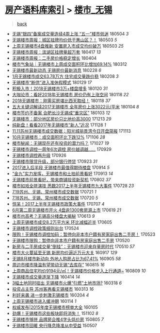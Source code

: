 [房产语料库索引](../../README.md)  > [楼市_无锡](楼市_无锡.md)
====
> [back](../README.md)

- [无锡“银四”备案成交量连续4周上涨 “五一”楼市低迷](http://jkwz.applinzi.com/ittc/7099208665129288721.html#%E6%97%A0%E9%94%A1%E2%80%9C%E9%93%B6%E5%9B%9B%E2%80%9D%E5%A4%87%E6%A1%88%E6%88%90%E4%BA%A4%E9%87%8F%E8%BF%9E%E7%BB%AD4%E5%91%A8%E4%B8%8A%E6%B6%A8+%E2%80%9C%E4%BA%94%E4%B8%80%E2%80%9D%E6%A5%BC%E5%B8%82%E4%BD%8E%E8%BF%B7) 180504 *3* 
- [无锡楼市周报：城区挂牌均价低于惠山区？！](http://jkwz.applinzi.com/ittc/7098894174680253450.html#%E6%97%A0%E9%94%A1%E6%A5%BC%E5%B8%82%E5%91%A8%E6%8A%A5%EF%BC%9A%E5%9F%8E%E5%8C%BA%E6%8C%82%E7%89%8C%E5%9D%87%E4%BB%B7%E4%BD%8E%E4%BA%8E%E6%83%A0%E5%B1%B1%E5%8C%BA%EF%BC%9F%EF%BC%81) 180503 *5* 
- [上周无锡楼市4盘推新 安置房入市成交均价破万](http://jkwz.applinzi.com/ittc/7098826218009003014.html#%E4%B8%8A%E5%91%A8%E6%97%A0%E9%94%A1%E6%A5%BC%E5%B8%824%E7%9B%98%E6%8E%A8%E6%96%B0+%E5%AE%89%E7%BD%AE%E6%88%BF%E5%85%A5%E5%B8%82%E6%88%90%E4%BA%A4%E5%9D%87%E4%BB%B7%E7%A0%B4%E4%B8%87) 180503 *25* 
- [无锡楼市周报：滨湖区挂牌量超万套](http://jkwz.applinzi.com/ittc/7092956514568635403.html#%E6%97%A0%E9%94%A1%E6%A5%BC%E5%B8%82%E5%91%A8%E6%8A%A5%EF%BC%9A%E6%BB%A8%E6%B9%96%E5%8C%BA%E6%8C%82%E7%89%8C%E9%87%8F%E8%B6%85%E4%B8%87%E5%A5%97) 180417 *13* 
- [无锡楼市周报：二手房价格稳定增长](http://jkwz.applinzi.com/ittc/7088155869927965703.html#%E6%97%A0%E9%94%A1%E6%A5%BC%E5%B8%82%E5%91%A8%E6%8A%A5%EF%BC%9A%E4%BA%8C%E6%89%8B%E6%88%BF%E4%BB%B7%E6%A0%BC%E7%A8%B3%E5%AE%9A%E5%A2%9E%E9%95%BF) 180404  
- [楼市气象站｜无锡楼市上周成交面积环比增加69.14%](http://jkwz.applinzi.com/ittc/7079700323604366346.html#%E6%A5%BC%E5%B8%82%E6%B0%94%E8%B1%A1%E7%AB%99%EF%BD%9C%E6%97%A0%E9%94%A1%E6%A5%BC%E5%B8%82%E4%B8%8A%E5%91%A8%E6%88%90%E4%BA%A4%E9%9D%A2%E7%A7%AF%E7%8E%AF%E6%AF%94%E5%A2%9E%E5%8A%A069.14%25) 180312  
- [无锡楼市最新动态 无锡房价最新消息](http://jkwz.applinzi.com/ittc/7075103856516400134.html#%E6%97%A0%E9%94%A1%E6%A5%BC%E5%B8%82%E6%9C%80%E6%96%B0%E5%8A%A8%E6%80%81+%E6%97%A0%E9%94%A1%E6%88%BF%E4%BB%B7%E6%9C%80%E6%96%B0%E6%B6%88%E6%81%AF) 180228 *6* 
- [1月无锡楼市成交63.78万方 住宅成交量跌价稳](http://jkwz.applinzi.com/ittc/7067755283168625680.html#1%E6%9C%88%E6%97%A0%E9%94%A1%E6%A5%BC%E5%B8%82%E6%88%90%E4%BA%A463.78%E4%B8%87%E6%96%B9+%E4%BD%8F%E5%AE%85%E6%88%90%E4%BA%A4%E9%87%8F%E8%B7%8C%E4%BB%B7%E7%A8%B3) 180208 *3* 
- [无锡楼市“断供”进入准休假模式](http://jkwz.applinzi.com/ittc/7063784072591967243.html#%E6%97%A0%E9%94%A1%E6%A5%BC%E5%B8%82%E2%80%9C%E6%96%AD%E4%BE%9B%E2%80%9D%E8%BF%9B%E5%85%A5%E5%87%86%E4%BC%91%E5%81%87%E6%A8%A1%E5%BC%8F) 180129 *17* 
- [积极入市！2018无锡楼市3万+楼盘增多](http://jkwz.applinzi.com/ittc/7060593693109519376.html#%E7%A7%AF%E6%9E%81%E5%85%A5%E5%B8%82%EF%BC%812018%E6%97%A0%E9%94%A1%E6%A5%BC%E5%B8%823%E4%B8%87%2B%E6%A5%BC%E7%9B%98%E5%A2%9E%E5%A4%9A) 180120 *31* 
- [大咖论市：看好2018年无锡楼市 房价仍有上涨空间](http://jkwz.applinzi.com/ittc/7059924672496272390.html#%E5%A4%A7%E5%92%96%E8%AE%BA%E5%B8%82%EF%BC%9A%E7%9C%8B%E5%A5%BD2018%E5%B9%B4%E6%97%A0%E9%94%A1%E6%A5%BC%E5%B8%82+%E6%88%BF%E4%BB%B7%E4%BB%8D%E6%9C%89%E4%B8%8A%E6%B6%A8%E7%A9%BA%E9%97%B4) 180118 *22* 
- [2018无锡楼市：刚需买房堪比西天取经！](http://jkwz.applinzi.com/ittc/7059899238421365776.html#2018%E6%97%A0%E9%94%A1%E6%A5%BC%E5%B8%82%EF%BC%9A%E5%88%9A%E9%9C%80%E4%B9%B0%E6%88%BF%E5%A0%AA%E6%AF%94%E8%A5%BF%E5%A4%A9%E5%8F%96%E7%BB%8F%EF%BC%81) 180118 *37* 
- [五大关键词解读2017无锡楼市 全年房价上涨3022元/平米](http://jkwz.applinzi.com/ittc/7054780217682297872.html#%E4%BA%94%E5%A4%A7%E5%85%B3%E9%94%AE%E8%AF%8D%E8%A7%A3%E8%AF%BB2017%E6%97%A0%E9%94%A1%E6%A5%BC%E5%B8%82+%E5%85%A8%E5%B9%B4%E6%88%BF%E4%BB%B7%E4%B8%8A%E6%B6%A83022%E5%85%83%2F%E5%B9%B3%E7%B1%B3) 180104 *8* 
- [楼市签约不备案 合肥长沙无锡成“重灾区”](http://jkwz.applinzi.com/ittc/7054357477141775370.html#%E6%A5%BC%E5%B8%82%E7%AD%BE%E7%BA%A6%E4%B8%8D%E5%A4%87%E6%A1%88+%E5%90%88%E8%82%A5%E9%95%BF%E6%B2%99%E6%97%A0%E9%94%A1%E6%88%90%E2%80%9C%E9%87%8D%E7%81%BE%E5%8C%BA%E2%80%9D) 180103 *12* 
- [无锡楼市：部分地区房价只比地价高3000](http://jkwz.applinzi.com/ittc/7046530255152481297.html#%E6%97%A0%E9%94%A1%E6%A5%BC%E5%B8%82%EF%BC%9A%E9%83%A8%E5%88%86%E5%9C%B0%E5%8C%BA%E6%88%BF%E4%BB%B7%E5%8F%AA%E6%AF%94%E5%9C%B0%E4%BB%B7%E9%AB%983000) 171213 *29* 
- [纯新盘！看看2017年无锡楼市“新人”近况](http://jkwz.applinzi.com/ittc/7041015145751381008.html#%E7%BA%AF%E6%96%B0%E7%9B%98%EF%BC%81%E7%9C%8B%E7%9C%8B2017%E5%B9%B4%E6%97%A0%E9%94%A1%E6%A5%BC%E5%B8%82%E2%80%9C%E6%96%B0%E4%BA%BA%E2%80%9D%E8%BF%91%E5%86%B5) 171128 *1* 
- [11.11苏州无锡楼市成交数据；阳光城丽景湾今日开盘简报](http://jkwz.applinzi.com/ittc/7035386018151269393.html#11.11%E8%8B%8F%E5%B7%9E%E6%97%A0%E9%94%A1%E6%A5%BC%E5%B8%82%E6%88%90%E4%BA%A4%E6%95%B0%E6%8D%AE%EF%BC%9B%E9%98%B3%E5%85%89%E5%9F%8E%E4%B8%BD%E6%99%AF%E6%B9%BE%E4%BB%8A%E6%97%A5%E5%BC%80%E7%9B%98%E7%AE%80%E6%8A%A5) 171113  
- [10月无锡楼市：成交面积环比下跌12%](http://jkwz.applinzi.com/ittc/7032785262369834000.html#10%E6%9C%88%E6%97%A0%E9%94%A1%E6%A5%BC%E5%B8%82%EF%BC%9A%E6%88%90%E4%BA%A4%E9%9D%A2%E7%A7%AF%E7%8E%AF%E6%AF%94%E4%B8%8B%E8%B7%8C12%25) 171106 *28* 
- [楼市秘闻：无锡现在还有投资的潜力吗？](http://jkwz.applinzi.com/ittc/7029076939929814032.html#%E6%A5%BC%E5%B8%82%E7%A7%98%E9%97%BB%EF%BC%9A%E6%97%A0%E9%94%A1%E7%8E%B0%E5%9C%A8%E8%BF%98%E6%9C%89%E6%8A%95%E8%B5%84%E7%9A%84%E6%BD%9C%E5%8A%9B%E5%90%97%EF%BC%9F) 171027 *19* 
- [无锡楼市调控一周年6次调控 房价越调越……](http://jkwz.applinzi.com/ittc/7018747364813325329.html#%E6%97%A0%E9%94%A1%E6%A5%BC%E5%B8%82%E8%B0%83%E6%8E%A7%E4%B8%80%E5%91%A8%E5%B9%B46%E6%AC%A1%E8%B0%83%E6%8E%A7+%E6%88%BF%E4%BB%B7%E8%B6%8A%E8%B0%83%E8%B6%8A%E2%80%A6%E2%80%A6) 170929  
- [无锡楼市调控再升级](http://jkwz.applinzi.com/ittc/7017569861235115025.html#%E6%97%A0%E9%94%A1%E6%A5%BC%E5%B8%82%E8%B0%83%E6%8E%A7%E5%86%8D%E5%8D%87%E7%BA%A7) 170926  
- [无锡楼市限贷升级，部分银行停贷](http://jkwz.applinzi.com/ittc/7016461680052274193.html#%E6%97%A0%E9%94%A1%E6%A5%BC%E5%B8%82%E9%99%90%E8%B4%B7%E5%8D%87%E7%BA%A7%EF%BC%8C%E9%83%A8%E5%88%86%E9%93%B6%E8%A1%8C%E5%81%9C%E8%B4%B7) 170923 *31* 
- [2017进入后半段 无锡楼市最值得期待楼盘](http://jkwz.applinzi.com/ittc/7012944708203185169.html#2017%E8%BF%9B%E5%85%A5%E5%90%8E%E5%8D%8A%E6%AE%B5+%E6%97%A0%E9%94%A1%E6%A5%BC%E5%B8%82%E6%9C%80%E5%80%BC%E5%BE%97%E6%9C%9F%E5%BE%85%E6%A5%BC%E7%9B%98) 170914 *5* 
- [“金九”实力发挥，无锡楼市和土拍前景看好](http://jkwz.applinzi.com/ittc/7012817768754447377.html#%E2%80%9C%E9%87%91%E4%B9%9D%E2%80%9D%E5%AE%9E%E5%8A%9B%E5%8F%91%E6%8C%A5%EF%BC%8C%E6%97%A0%E9%94%A1%E6%A5%BC%E5%B8%82%E5%92%8C%E5%9C%9F%E6%8B%8D%E5%89%8D%E6%99%AF%E7%9C%8B%E5%A5%BD) 170913 *14* 
- [无锡楼市前景看好，带来商铺投资新契机](http://jkwz.applinzi.com/ittc/6997264736755123217.html#%E6%97%A0%E9%94%A1%E6%A5%BC%E5%B8%82%E5%89%8D%E6%99%AF%E7%9C%8B%E5%A5%BD%EF%BC%8C%E5%B8%A6%E6%9D%A5%E5%95%86%E9%93%BA%E6%8A%95%E8%B5%84%E6%96%B0%E5%A5%91%E6%9C%BA) 170802 *37* 
- [楼市如戏全拼演技 悉数2017上半年无锡楼市九大事件](http://jkwz.applinzi.com/ittc/6995263303809762320.html#%E6%A5%BC%E5%B8%82%E5%A6%82%E6%88%8F%E5%85%A8%E6%8B%BC%E6%BC%94%E6%8A%80+%E6%82%89%E6%95%B02017%E4%B8%8A%E5%8D%8A%E5%B9%B4%E6%97%A0%E9%94%A1%E6%A5%BC%E5%B8%82%E4%B9%9D%E5%A4%A7%E4%BA%8B%E4%BB%B6) 170728 *23* 
- [7.19苏州、无锡、常州楼市成交数据](http://jkwz.applinzi.com/ittc/6992684178318296081.html#7.19%E8%8B%8F%E5%B7%9E%E3%80%81%E6%97%A0%E9%94%A1%E3%80%81%E5%B8%B8%E5%B7%9E%E6%A5%BC%E5%B8%82%E6%88%90%E4%BA%A4%E6%95%B0%E6%8D%AE) 170721 *1* 
- [7.18苏州、无锡、常州楼市成交数据](http://jkwz.applinzi.com/ittc/6992337435026261009.html#7.18%E8%8B%8F%E5%B7%9E%E3%80%81%E6%97%A0%E9%94%A1%E3%80%81%E5%B8%B8%E5%B7%9E%E6%A5%BC%E5%B8%82%E6%88%90%E4%BA%A4%E6%95%B0%E6%8D%AE) 170720 *5* 
- [惊呆！2017上半年无锡楼市政策大事件](http://jkwz.applinzi.com/ittc/6987339872187450384.html#%E6%83%8A%E5%91%86%EF%BC%812017%E4%B8%8A%E5%8D%8A%E5%B9%B4%E6%97%A0%E9%94%A1%E6%A5%BC%E5%B8%82%E6%94%BF%E7%AD%96%E5%A4%A7%E4%BA%8B%E4%BB%B6) 170707 *4* 
- [6月第二周无锡楼市开火 4盘逾1300套房源上市](http://jkwz.applinzi.com/ittc/6980940314201031685.html#6%E6%9C%88%E7%AC%AC%E4%BA%8C%E5%91%A8%E6%97%A0%E9%94%A1%E6%A5%BC%E5%B8%82%E5%BC%80%E7%81%AB+4%E7%9B%98%E9%80%BE1300%E5%A5%97%E6%88%BF%E6%BA%90%E4%B8%8A%E5%B8%82) 170619 *21* 
- [楼市也高考？无锡高分楼盘大揭秘](http://jkwz.applinzi.com/ittc/6978542463185585156.html#%E6%A5%BC%E5%B8%82%E4%B9%9F%E9%AB%98%E8%80%83%EF%BC%9F%E6%97%A0%E9%94%A1%E9%AB%98%E5%88%86%E6%A5%BC%E7%9B%98%E5%A4%A7%E6%8F%AD%E7%A7%98) 170613 *9* 
- [上周无锡楼市成交8.2万平方米 环比减幅近半](http://jkwz.applinzi.com/ittc/6975828073424356356.html#%E4%B8%8A%E5%91%A8%E6%97%A0%E9%94%A1%E6%A5%BC%E5%B8%82%E6%88%90%E4%BA%A48.2%E4%B8%87%E5%B9%B3%E6%96%B9%E7%B1%B3+%E7%8E%AF%E6%AF%94%E5%87%8F%E5%B9%85%E8%BF%91%E5%8D%8A) 170605  
- [无锡楼市调控政策细则出台](http://jkwz.applinzi.com/ittc/6971169775018312708.html#%E6%97%A0%E9%94%A1%E6%A5%BC%E5%B8%82%E8%B0%83%E6%8E%A7%E6%94%BF%E7%AD%96%E7%BB%86%E5%88%99%E5%87%BA%E5%8F%B0) 170524  
- [限购！无锡楼市调控加码：暂停向非本市户籍有房家庭出售二手房！](http://jkwz.applinzi.com/ittc/6970812805522392068.html#%E9%99%90%E8%B4%AD%EF%BC%81%E6%97%A0%E9%94%A1%E6%A5%BC%E5%B8%82%E8%B0%83%E6%8E%A7%E5%8A%A0%E7%A0%81%EF%BC%9A%E6%9A%82%E5%81%9C%E5%90%91%E9%9D%9E%E6%9C%AC%E5%B8%82%E6%88%B7%E7%B1%8D%E6%9C%89%E6%88%BF%E5%AE%B6%E5%BA%AD%E5%87%BA%E5%94%AE%E4%BA%8C%E6%89%8B%E6%88%BF%EF%BC%81) 170523  
- [无锡楼市限购：暂停向非本市户籍有房家庭出售二手房](http://jkwz.applinzi.com/ittc/6969780868187948037.html#%E6%97%A0%E9%94%A1%E6%A5%BC%E5%B8%82%E9%99%90%E8%B4%AD%EF%BC%9A%E6%9A%82%E5%81%9C%E5%90%91%E9%9D%9E%E6%9C%AC%E5%B8%82%E6%88%B7%E7%B1%8D%E6%9C%89%E6%88%BF%E5%AE%B6%E5%BA%AD%E5%87%BA%E5%94%AE%E4%BA%8C%E6%89%8B%E6%88%BF) 170520  
- [新房与二手房成交量“倒挂”：无锡楼市迎来存量房时代](http://jkwz.applinzi.com/ittc/6965957925896979460.html#%E6%96%B0%E6%88%BF%E4%B8%8E%E4%BA%8C%E6%89%8B%E6%88%BF%E6%88%90%E4%BA%A4%E9%87%8F%E2%80%9C%E5%80%92%E6%8C%82%E2%80%9D%EF%BC%9A%E6%97%A0%E9%94%A1%E6%A5%BC%E5%B8%82%E8%BF%8E%E6%9D%A5%E5%AD%98%E9%87%8F%E6%88%BF%E6%97%B6%E4%BB%A3) 170510 *57* 
- [楼市大火蔓延至无锡  新房均价逼近万元大关](http://jkwz.applinzi.com/ittc/6878977391690515461.html#%E6%A5%BC%E5%B8%82%E5%A4%A7%E7%81%AB%E8%94%93%E5%BB%B6%E8%87%B3%E6%97%A0%E9%94%A1++%E6%96%B0%E6%88%BF%E5%9D%87%E4%BB%B7%E9%80%BC%E8%BF%91%E4%B8%87%E5%85%83%E5%A4%A7%E5%85%B3) 160917 *129* 
- [无锡8月楼市新动向 外地人购房占比为67.41%](http://jkwz.applinzi.com/ittc/6874278492069430276.html#%E6%97%A0%E9%94%A18%E6%9C%88%E6%A5%BC%E5%B8%82%E6%96%B0%E5%8A%A8%E5%90%91+%E5%A4%96%E5%9C%B0%E4%BA%BA%E8%B4%AD%E6%88%BF%E5%8D%A0%E6%AF%94%E4%B8%BA67.41%25) 160905 *58* 
- [周边市楼市降温有望带动无锡“去库存”](http://jkwz.applinzi.com/ittc/6866630351639806980.html#%E5%91%A8%E8%BE%B9%E5%B8%82%E6%A5%BC%E5%B8%82%E9%99%8D%E6%B8%A9%E6%9C%89%E6%9C%9B%E5%B8%A6%E5%8A%A8%E6%97%A0%E9%94%A1%E2%80%9C%E5%8E%BB%E5%BA%93%E5%AD%98%E2%80%9D) 160815 *16* 
- [上周商品住宅均价9194元/㎡！无锡楼市价格步入上行通道~](http://jkwz.applinzi.com/ittc/6864397785218155525.html#%E4%B8%8A%E5%91%A8%E5%95%86%E5%93%81%E4%BD%8F%E5%AE%85%E5%9D%87%E4%BB%B79194%E5%85%83%2F%E3%8E%A1%EF%BC%81%E6%97%A0%E9%94%A1%E6%A5%BC%E5%B8%82%E4%BB%B7%E6%A0%BC%E6%AD%A5%E5%85%A5%E4%B8%8A%E8%A1%8C%E9%80%9A%E9%81%93%7E) 160809 *10* 
- [无锡楼市成交量逐渐下降](http://jkwz.applinzi.com/ittc/6820880589942948869.html#%E6%97%A0%E9%94%A1%E6%A5%BC%E5%B8%82%E6%88%90%E4%BA%A4%E9%87%8F%E9%80%90%E6%B8%90%E4%B8%8B%E9%99%8D) 160414 *14* 
- [3幅土地同时挂出 无锡楼市火爆“引燃”土地市场?](http://jkwz.applinzi.com/ittc/6810867242019324933.html#3%E5%B9%85%E5%9C%9F%E5%9C%B0%E5%90%8C%E6%97%B6%E6%8C%82%E5%87%BA+%E6%97%A0%E9%94%A1%E6%A5%BC%E5%B8%82%E7%81%AB%E7%88%86%E2%80%9C%E5%BC%95%E7%87%83%E2%80%9D%E5%9C%9F%E5%9C%B0%E5%B8%82%E5%9C%BA%3F) 160318 *6* 
- [投资占主导 苏州客再看无锡楼市](http://jkwz.applinzi.com/ittc/6809079539112084484.html#%E6%8A%95%E8%B5%84%E5%8D%A0%E4%B8%BB%E5%AF%BC+%E8%8B%8F%E5%B7%9E%E5%AE%A2%E5%86%8D%E7%9C%8B%E6%97%A0%E9%94%A1%E6%A5%BC%E5%B8%82) 160313 *16* 
- [利好来袭 进一步刺激无锡楼市](http://jkwz.applinzi.com/ittc/6794900234564027396.html#%E5%88%A9%E5%A5%BD%E6%9D%A5%E8%A2%AD+%E8%BF%9B%E4%B8%80%E6%AD%A5%E5%88%BA%E6%BF%80%E6%97%A0%E9%94%A1%E6%A5%BC%E5%B8%82) 160204 *4* 
- [上周无锡楼市进入缓冲期](http://jkwz.applinzi.com/ittc/6787087464170783749.html#%E4%B8%8A%E5%91%A8%E6%97%A0%E9%94%A1%E6%A5%BC%E5%B8%82%E8%BF%9B%E5%85%A5%E7%BC%93%E5%86%B2%E6%9C%9F) 160114 *1* 
- [权威发布|2015年度无锡楼市榜单大全](http://jkwz.applinzi.com/ittc/6783773821194732549.html#%E6%9D%83%E5%A8%81%E5%8F%91%E5%B8%83%7C2015%E5%B9%B4%E5%BA%A6%E6%97%A0%E9%94%A1%E6%A5%BC%E5%B8%82%E6%A6%9C%E5%8D%95%E5%A4%A7%E5%85%A8) 160105  
- [劲爆！无锡楼市这些板块即将消失！](http://jkwz.applinzi.com/ittc/6760024657429398533.html#%E5%8A%B2%E7%88%86%EF%BC%81%E6%97%A0%E9%94%A1%E6%A5%BC%E5%B8%82%E8%BF%99%E4%BA%9B%E6%9D%BF%E5%9D%97%E5%8D%B3%E5%B0%86%E6%B6%88%E5%A4%B1%EF%BC%81) 151102 *8* 
- [无锡楼市够拼 品牌房企推4字头低价房](http://jkwz.applinzi.com/ittc/547650615561838404.html#%E6%97%A0%E9%94%A1%E6%A5%BC%E5%B8%82%E5%A4%9F%E6%8B%BC+%E5%93%81%E7%89%8C%E6%88%BF%E4%BC%81%E6%8E%A84%E5%AD%97%E5%A4%B4%E4%BD%8E%E4%BB%B7%E6%88%BF) 150805 *7* 
- [无锡楼市回暖 央行降息降准从中受益](http://jkwz.applinzi.com/ittc/547650611408444410.html#%E6%97%A0%E9%94%A1%E6%A5%BC%E5%B8%82%E5%9B%9E%E6%9A%96+%E5%A4%AE%E8%A1%8C%E9%99%8D%E6%81%AF%E9%99%8D%E5%87%86%E4%BB%8E%E4%B8%AD%E5%8F%97%E7%9B%8A) 150507  
